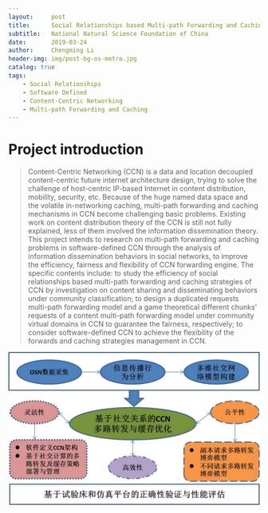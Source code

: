 ```yaml
---
layout:     post
title:      Social Relationships based Multi-path Forwarding and Caching Mechanism for Software Defined Content-Centric Networking
subtitle:   National Natural Science Foundation of China
date:       2019-03-24
author:     Chengming Li
header-img: img/post-bg-os-metro.jpg
catalog: true
tags:
    - Social Relationships
    - Software Defined
    - Content-Centric Networking
    - Multi-path Forwarding and Caching
---
```

# Project introduction

>Content-Centric Networking (CCN) is a data and location decoupled content-centric future internet architecture design, trying to solve the challenge of host-centric IP-based Internet in content distribution, mobility, security, etc. Because of the huge named data space and the volatile in-networking caching, multi-path forwarding and caching mechanisms in CCN become challenging basic problems. Existing work on content distribution theory of the CCN is still not fully explained, less of them involved the information dissemination theory. This project intends to research on multi-path forwarding and caching problems in software-defined CCN through the analysis of information dissemination behaviors in social networks, to improve the efficiency, fairness and flexibility of CCN forwarding engine. The specific contents include: to study the efficiency of social relationships based multi-path forwarding and caching strategies of CCN by investigation on content sharing and disseminating behaviors under community classification; to design a duplicated requests multi-path forwarding model and a game theoretical different chunks’ requests of a content multi-path forwarding model under community virtual domains in CCN to guarantee the fairness, respectively; to consider software-defined CCN to achieve the flexibility of the forwards and caching strategies management in CCN. 

![image](/img/project-study/socialrelationshipsoftwaredefinition.jpg)

